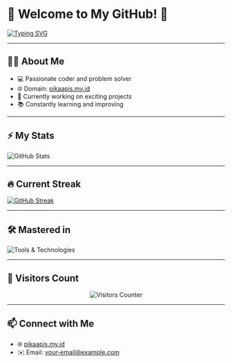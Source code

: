 # 🌟 Welcome to My GitHub! 🌟

[![Typing SVG](https://readme-typing-svg.herokuapp.com?font=Fira+Code&size=25&duration=3000&color=FF5733&center=true&vCenter=true&width=500&lines=🚀+Developer+%7C+Creator+%7C+Innovator;💡+Turning+Ideas+into+Reality;🌐+Explorer+of+Technologies;🔥+Building+Cool+Projects)](https://git.io/typing-svg)

---

## 👨‍💻 About Me
- 💻 Passionate coder and problem solver
- 🌐 Domain: [pikaapis.my.id](https://pikaapis.my.id)
- 🚀 Currently working on exciting projects  
- 📚 Constantly learning and improving

---

## ⚡ My Stats 
![GitHub Stats](https://github-readme-stats.vercel.app/api?username=PikaApis1&show_icons=true&theme=tokyonight)

---

## 🔥 Current Streak 
[![GitHub Streak](https://streak-stats.demolab.com?user=PikaApis1&theme=tokyonight)](https://git.io/streak-stats)

---

## 🛠️ Mastered in
![Tools & Technologies](https://skillicons.dev/icons?i=python,flask,html,css,vercel,github,mongodb,php)

---

## 🌟 Visitors Count  
<p align="center">
  <img src="https://count.getloli.com/get/@PikaApis1?theme=sketch-2" alt="Visitors Counter"/>
</p>


---

## 📫 Connect with Me  
- 🌐 [pikaapis.my.id](https://pikaapis.my.id)
- ✉️ Email: [your-email@example.com](mailto:your-email@example.com)
